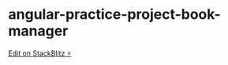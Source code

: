 # angular-practice-project-book-manager

[Edit on StackBlitz ⚡️](https://stackblitz.com/edit/angular-practice-project-book-manager)